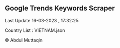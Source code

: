 

## Google Trends Keywords Scraper 
 
Last Update 16-03-2023 , 17:32:25

Country List :
VIETNAM.json



© Abdul Muttaqin 
